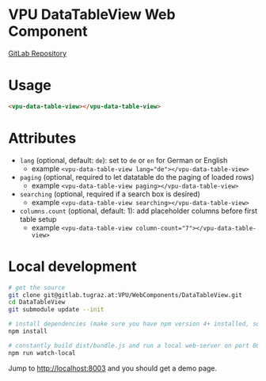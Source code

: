 # VPU DataTableView Web Component

[GitLab Repository](https://gitlab.tugraz.at/VPU/WebComponents/KnowledgeBaseWebPageElementView)

# Usage

```html
<vpu-data-table-view></vpu-data-table-view>
```

# Attributes
- `lang` (optional, default: `de`): set to `de` or `en` for German or English
    - example `<vpu-data-table-view lang="de"></vpu-data-table-view>`
- `paging` (optional, required to let datatable do the paging of loaded rows)
    - example `<vpu-data-table-view paging></vpu-data-table-view>`
- `searching` (optional, required if a search box is desired)
    - example `<vpu-data-table-view searching></vpu-data-table-view>`
- `columns.count` (optional, default: 1): add placeholder columns before first table setup
    - example `<vpu-data-table-view column-count="7"></vpu-data-table-view>`

# Local development
```bash
# get the source
git clone git@gitlab.tugraz.at:VPU/WebComponents/DataTableView.git
cd DataTableView
git submodule update --init

# install dependencies (make sure you have npm version 4+ installed, so symlinks to the git submodules are created automatically)
npm install

# constantly build dist/bundle.js and run a local web-server on port 8003
npm run watch-local
```

Jump to <http://localhost:8003> and you should get a demo page.
